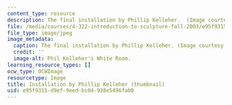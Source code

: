 ```yaml
---
content_type: resource
description: The final installation by Phillip Kelleher.  (Image courtesy of MIT OCW.)
file: /media/courses/4-322-introduction-to-sculpture-fall-2003/e95f9315d9ef9eedbc04938e5496fab0_4-322f03-th.jpg
file_type: image/jpeg
image_metadata:
  caption: The final installation by Phillip Kelleher. (Image courtesy of MIT OpenCourseWare.)
  credit: ''
  image-alt: Phil Kelleher's White Room.
learning_resource_types: []
ocw_type: OCWImage
resourcetype: Image
title: Installation by Phillip Kelleher (thumbnail)
uid: e95f9315-d9ef-9eed-bc04-938e5496fab0
---
```

